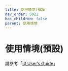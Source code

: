 ```yaml
---
title: 使用情境(預設)
nav_order: 5021
has_children: false
parent: 使用情境
---
```


# 使用情境(預設)


請參考「[i3 User’s Guide](https://i3wm.org/docs/userguide.html)」
